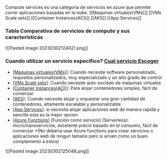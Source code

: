 Compute services es una categoria de servicios en azure que permite correr aplicaciones basadas en la nube.
[[Maquinas virtuales(VMs)]]
[[VMs Scale sets]]
[[Container Instances(ACI)]]
[[AKS]]
[[App Services]]
### Tabla Comparativa de servicios de computo y sus caracteristicas
![[Pasted image 20230302124021.png]]
### Cuando utilizar un servicio especifico? [Cual servicio Escoger](https://learn.microsoft.com/en-us/azure/architecture/guide/technology-choices/compute-decision-tree)
- [[Maquinas virtuales(VMs)]](IaaS): Cuando necesite software personalizado, requisitos personalizados, muy especializado y un alto grado de control
- [[VMs Scale sets]](IaaS): Cuando necesite auto-esclado de maquinas virtuales
- [[Container Instances(ACI)]](PaaS): Para alojar contenedores simples, fácil de comenzar
- [[AKS]](PaaS): Cuando necesite alojar y orquestar una gran cantidad de contenedores, altamente escalable y personalizable
- [[App Services]](PaaS): si necesita alojar aplicaciones web de manera rapida y sencilla esta es la mejor opcion
- [[Azure Functions]](PaaS) (Función como servicio) (Serverless): micro/nanoservicios, excelente precio basado en el consumo, fácil de comenzar *(No deberia usar Azure functions para crear servicios o aplicaciones web de ningun tamaño pero si sirven como un buen complemento a estos)

![[Pasted image 20230302125048.png]]
